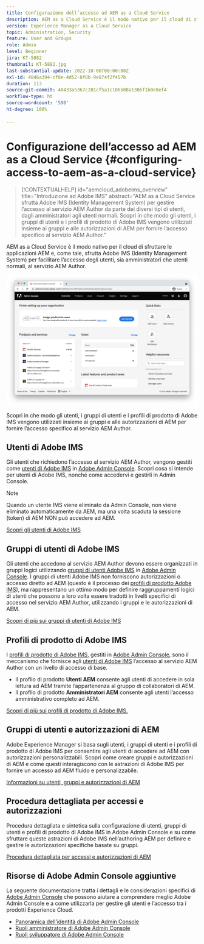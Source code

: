 ```yaml
---
title: Configurazione dell’accesso ad AEM as a Cloud Service
description: AEM as a Cloud Service è il modo nativo per il cloud di sfruttare le applicazioni AEM e, come tale, sfrutta Adobe IMS (Identity Management System) per facilitare l’accesso degli utenti, sia amministratori che utenti normali, al servizio AEM Author. Scopri in che modo gli utenti, i gruppi di utenti e i profili di prodotto di Adobe IMS vengono utilizzati insieme ai gruppi e alle autorizzazioni di AEM per fornire l’accesso specifico al servizio Authoring AEM.
version: Experience Manager as a Cloud Service
topic: Administration, Security
feature: User and Groups
role: Admin
level: Beginner
jira: KT-5882
thumbnail: KT-5882.jpg
last-substantial-update: 2022-10-06T00:00:00Z
exl-id: 4846a394-cf8e-4d52-8f8b-9e874f2f457b
duration: 113
source-git-commit: 48433a5367c281cf5a1c106b08a1306f1b0e8ef4
workflow-type: ht
source-wordcount: '598'
ht-degree: 100%

---
```


# Configurazione dell’accesso ad AEM as a Cloud Service {#configuring-access-to-aem-as-a-cloud-service}

>[!CONTEXTUALHELP]
>id="aemcloud_adobeims_overview"
>title="Introduzione ad Adobe IMS"
>abstract="AEM as a Cloud Service sfrutta Adobe IMS (Identity Management System) per gestire l’accesso al servizio AEM Author da parte dei diversi tipi di utenti, dagli amministratori agli utenti normali. Scopri in che modo gli utenti, i gruppi di utenti e i profili di prodotto di Adobe IMS vengono utilizzati insieme ai gruppi e alle autorizzazioni di AEM per fornire l’accesso specifico al servizio AEM Author."

AEM as a Cloud Service è il modo nativo per il cloud di sfruttare le applicazioni AEM e, come tale, sfrutta Adobe IMS (Identity Management System) per facilitare l’accesso degli utenti, sia amministratori che utenti normali, al servizio AEM Author.

![Adobe Admin Console](./assets/hero.png)

Scopri in che modo gli utenti, i gruppi di utenti e i profili di prodotto di Adobe IMS vengono utilizzati insieme ai gruppi e alle autorizzazioni di AEM per fornire l’accesso specifico al servizio AEM Author.

## Utenti di Adobe IMS

Gli utenti che richiedono l’accesso al servizio AEM Author, vengono gestiti come [utenti di Adobe IMS](https://helpx.adobe.com/it/enterprise/using/set-up-identity.html) in [Adobe Admin Console](https://adminconsole.adobe.com). Scopri cosa si intende per utenti di Adobe IMS, nonché come accedervi e gestirli in Admin Console.

>[!NOTE]
>
>Quando un utente IMS viene eliminato da Admin Console, non viene eliminato automaticamente da AEM, ma una volta scaduta la sessione (token) di AEM NON può accedere ad AEM.


[Scopri gli utenti di Adobe IMS](./adobe-ims-users.md)

## Gruppi di utenti di Adobe IMS

Gli utenti che accedono al servizio AEM Author devono essere organizzati in gruppi logici utilizzando [gruppi di utenti Adobe IMS](https://helpx.adobe.com/it/enterprise/using/user-groups.html) in [Adobe Admin Console](https://adminconsole.adobe.com). I gruppi di utenti Adobe IMS non forniscono autorizzazioni o accesso diretto ad AEM (questo è il processo dei [profili di prodotto Adobe IMS](#adobe-ims-product-profiles)), ma rappresentano un ottimo modo per definire raggruppamenti logici di utenti che possono a loro volta essere tradotti in livelli specifici di accesso nel servizio AEM Author, utilizzando i gruppi e le autorizzazioni di AEM.

[Scopri di più sui gruppi di utenti di Adobe IMS](./adobe-ims-user-groups.md)

## Profili di prodotto di Adobe IMS

I [profili di prodotto di Adobe IMS](https://helpx.adobe.com/it/enterprise/using/manage-permissions-and-roles.html), gestiti in [Adobe Admin Console](https://adminconsole.adobe.com), sono il meccanismo che fornisce agli [utenti di Adobe IMS](#adobe-ims-users) l’accesso al servizio AEM Author con un livello di accesso di base.

+ Il profilo di prodotto __Utenti AEM__ consente agli utenti di accedere in sola lettura ad AEM tramite l’appartenenza al gruppo di collaboratori di AEM.
+ Il profilo di prodotto __Amministratori AEM__ consente agli utenti l’accesso amministrativo completo ad AEM.

[Scopri di più sui profili di prodotto di Adobe IMS.](./adobe-ims-product-profiles.md)

## Gruppi di utenti e autorizzazioni di AEM

Adobe Experience Manager si basa sugli utenti, i gruppi di utenti e i profili di prodotto di Adobe IMS per consentire agli utenti di accedere ad AEM con autorizzazioni personalizzabili. Scopri come creare gruppi e autorizzazioni di AEM e come questi interagiscono con le astrazioni di Adobe IMS per fornire un accesso ad AEM fluido e personalizzabile.

[Informazioni su utenti, gruppi e autorizzazioni di AEM](./aem-users-groups-and-permissions.md)

## Procedura dettagliata per accessi e autorizzazioni

Procedura dettagliata e sintetica sulla configurazione di utenti, gruppi di utenti e profili di prodotto di Adobe IMS in Adobe Admin Console e su come sfruttare queste astrazioni di Adobe IMS nell’authoring AEM per definire e gestire le autorizzazioni specifiche basate su gruppi.

[Procedura dettagliata per accessi e autorizzazioni di AEM](./walk-through.md)

## Risorse di Adobe Admin Console aggiuntive

La seguente documentazione tratta i dettagli e le considerazioni specifici di [Adobe Admin Console](https://adminconsole.adobe.com) che possono aiutare a comprendere meglio Adobe Admin Console e a come utilizzarla per gestire gli utenti e l’accesso tra i prodotti Experience Cloud.

+ [Panoramica dell’identità di Adobe Admin Console](https://helpx.adobe.com/it/enterprise/using/identity.html)
+ [Ruoli amministratore di Adobe Admin Console](https://helpx.adobe.com/it/enterprise/using/admin-roles.html)
+ [Ruoli sviluppatore di Adobe Admin Console](https://helpx.adobe.com/it/enterprise/using/manage-developers.html)
